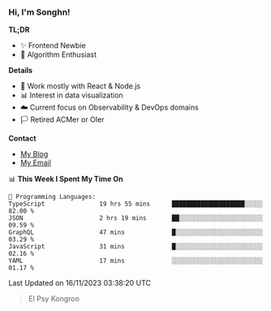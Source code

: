 ### Hi, I'm Songhn!

**TL;DR**

- ✨ Frontend Newbie
- 🎈 Algorithm Enthusiast

**Details**

- 🎯 Work mostly with React & Node.js
- 📊 Interest in data visualization
- ☁️ Current focus on Observability & DevOps domains
- 🏳️ Retired ACMer or OIer

**Contact**
- [My Blog](https://blog.songhn.com)
- [My Email](mailto:songhn233@gmail.com)

<!--START_SECTION:waka-->
📊 **This Week I Spent My Time On** 

```text
💬 Programming Languages: 
TypeScript               19 hrs 55 mins      ████████████████████░░░░░   82.00 % 
JSON                     2 hrs 19 mins       ██░░░░░░░░░░░░░░░░░░░░░░░   09.59 % 
GraphQL                  47 mins             █░░░░░░░░░░░░░░░░░░░░░░░░   03.29 % 
JavaScript               31 mins             █░░░░░░░░░░░░░░░░░░░░░░░░   02.16 % 
YAML                     17 mins             ░░░░░░░░░░░░░░░░░░░░░░░░░   01.17 % 
```


 Last Updated on 16/11/2023 03:38:20 UTC
<!--END_SECTION:waka-->

> El Psy Kongroo
